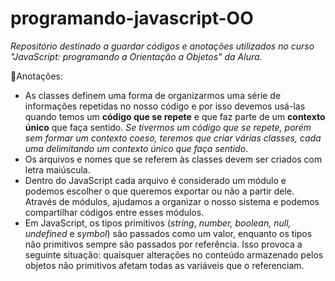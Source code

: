 # programando-javascript-OO

*Repositório destinado a guardar códigos e anotações utilizados no curso "JavaScript: programando a Orientação a Objetos" da Alura.*

📝Anotações: 

* As classes definem uma forma de organizarmos uma série de informações repetidas no nosso código e por isso devemos usá-las quando temos um **código que se repete** e que faz parte de um **contexto único** que faça sentido. *Se tivermos um código que se repete, porém sem formar um contexto coeso, teremos que criar várias classes, cada uma delimitando um contexto único que faça sentido*.
* Os arquivos e nomes que se referem às classes devem ser criados com letra maiúscula. 
* Dentro do JavaScript cada arquivo é considerado um módulo e podemos escolher o que queremos exportar ou não a partir dele. Através de módulos, ajudamos a organizar o nosso sistema e podemos compartilhar códigos entre esses módulos. 
* Em JavaScript, os tipos primitivos (*string*, *number, boolean, null, undefined* e *symbol*) são passados como um valor, enquanto os tipos não primitivos sempre são passados por referência. Isso provoca a seguinte situação:  quaisquer alterações no conteúdo armazenado pelos objetos não primitivos afetam todas as variáveis que o referenciam. 
